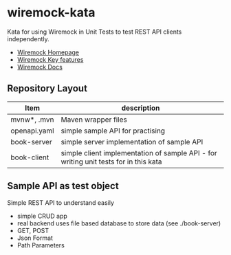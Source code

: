# wiremock-kata

Kata for using Wiremock in Unit Tests to test REST API clients independently.

- [Wiremock Homepage](https://wiremock.org/)
- [Wiremock Key features](https://wiremock.org/docs/overview/#key-features)
- [Wiremock Docs](https://wiremock.org/docs/)

## Repository Layout

| Item         | description                                                                          |
|--------------|--------------------------------------------------------------------------------------|
| mvnw*, .mvn  | Maven wrapper files                                                                  |
| openapi.yaml | simple sample API for practising                                                     |
| book-server  | simple server implementation of sample API                                           |
| book-client  | simple client implementation of sample API - for writing unit tests for in this kata |


## Sample API as test object

Simple REST API to understand easily

- simple CRUD app
- real backend uses file based database to store data (see ./book-server)
- GET, POST
- Json Format
- Path Parameters
